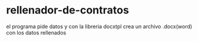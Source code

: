 # rellenador-de-contratos
el programa pide datos y con la libreria docxtpl crea un archivo .docx(word) con los datos rellenados
